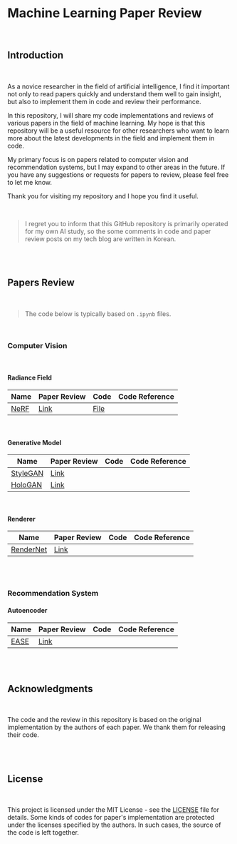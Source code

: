 # Machine Learning Paper Review

<br/>

## Introduction

<br/>

As a novice researcher in the field of artificial intelligence, I find it important not only to read papers quickly and understand them well to gain insight, but also to implement them in code and review their performance.

In this repository, I will share my code implementations and reviews of various papers in the field of machine learning. My hope is that this repository will be a useful resource for other researchers who want to learn more about the latest developments in the field and implement them in code.

My primary focus is on papers related to computer vision and recommendation systems, but I may expand to other areas in the future. If you have any suggestions or requests for papers to review, please feel free to let me know.

Thank you for visiting my repository and I hope you find it useful.

<br/>

> I regret you to inform that this GitHub repository is primarily operated for my own AI study, so the some comments in code and paper review posts on my tech blog are written in Korean.

<br/>

<br/>

## Papers Review

<br/>

>  The code below is typically based on `.ipynb` files.

<br/>

### Computer Vision

<br/>

#### Radiance Field

| Name                                     | Paper Review                                                 | Code                                                         | Code Reference |
| ---------------------------------------- | ------------------------------------------------------------ | ------------------------------------------------------------ | -------------- |
| [NeRF](https://arxiv.org/abs/2003.08934) | [Link](https://glanceyes.tistory.com/entry/NeRF-2D-이미지를-3D-이미지로-Reconstruction하여-Novel-View-Synthesis이-가능한-Neural-Radiance-Fields) | [File](https://github.com/Glanceyes/ML-Paper-Review/blob/main/ComputerVision/NeRF.ipynb) |                |

<br/>

#### Generative Model

| Name                                         | Paper Review                                                 | Code | Code Reference |
| -------------------------------------------- | ------------------------------------------------------------ | ---- | -------------- |
| [StyleGAN](https://arxiv.org/abs/1812.04948) | [Link](https://glanceyes.tistory.com/entry/StyleGAN-Style-transfer와-mapping-network를-사용하여-disentanglement를-향상시킨-generative-Model) |      |                |
| [HoloGAN](https://arxiv.org/abs/1904.01326)  | [Link](https://glanceyes.tistory.com/entry/HoloGAN-Natural-이미지로부터-3D-representation에-관해-unsupervised-learning-할-수-있는-모델) |      |                |

<br/>

#### Renderer

| Name                                          | Paper Review                                                 | Code | Code Reference |
| --------------------------------------------- | ------------------------------------------------------------ | ---- | -------------- |
| [RenderNet](https://arxiv.org/abs/1806.06575) | [Link](https://glanceyes.tistory.com/entry/RenderNet-3D-shape를-가지고-differentiable-rendering을-수행할-수-있는-Convolutional-network) |      |                |

<br/>

<br/>

### Recommendation System



#### Autoencoder

| Name                                     | Paper Review                                                 | Code | Code Reference |
| ---------------------------------------- | ------------------------------------------------------------ | ---- | -------------- |
| [EASE](https://arxiv.org/abs/1905.03375) | [Link](https://glanceyes.tistory.com/entry/Embarrassingly-Shallow-Autoencoders-for-Sparse-Data-모델이-희소-데이터에-강한-이유) |      |                |

<br/>

<br/>

## Acknowledgments

<br/>

The code and the review in this repository is based on the original implementation by the authors of each paper. We thank them for releasing their code.

<br/>

<br/>

## License

<br/>

This project is licensed under the MIT License - see the [LICENSE](https://chat.openai.com/chat/LICENSE) file for details. Some kinds of codes for paper's implementation are protected under the licenses specified by the authors. In such cases, the source of the code is left together.